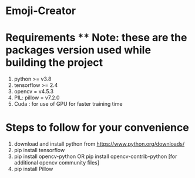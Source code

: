 # Emoji-Creator

# Requirements            ** Note: these are the packages version used while building the project
1. python >= v3.8
2. tensorflow >= 2.4
3. opencv = v4.5.3
4. PIL: pillow = v7.2.0
5. Cuda : for use of GPU for faster training time


# Steps to follow for your convenience

1. download and install python from https://www.python.org/downloads/
2. pip install tensorflow
3. pip install opencv-python OR pip install opencv-contrib-python [for additional opencv community files]
4. pip install Pillow

